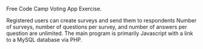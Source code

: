 Free Code Camp Voting App Exercise.

Registered users can create surveys and send them to respondents
Number of surveys, number of questions per survey, and number of answers per question are unlimited.
The main program is primarily Javascript with a link to a MySQL database via PHP.


